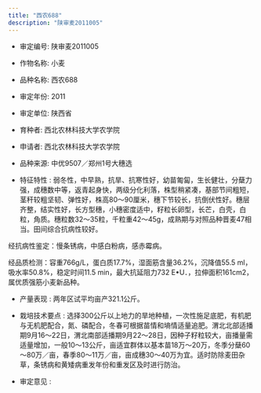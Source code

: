 ```yaml
---
title: "西农688"
description: "陕审麦2011005"
---
```

* 审定编号:  陕审麦2011005

*  作物名称:  小麦

*  品种名称:  西农688

*  审定年份:  2011

*  审定单位:  陕西省

* 育种者:  西北农林科技大学农学院

*  申请者:  西北农林科技大学农学院

*  品种来源:  中优9507／郑州1号大穗选

*  特征特性 : 
弱冬性，中早熟，抗旱、抗寒性好，幼苗匍匐，生长健壮，分蘖力强，成穗数中等，返青起身快，两级分化利落，株型稍紧凑，基部节间粗短，茎秆较粗坚韧、弹性好，株高80～90厘米，穗下节较长，抗倒伏性好。穗层齐整，结实性好，长方型穗，小穗密度适中，籽粒长卵型，长芒，白壳，白粒，角质。穗粒数32～35粒，千粒重42～45g，成熟期与对照品种晋麦47相当。田间综合抗病性较好。
经抗病性鉴定：慢条锈病，中感白粉病，感赤霉病。
经品质检测：容重766g/L，蛋白质17.7%，湿面筋含量36.2%，沉降值55.5 ml，吸水率50.8%，稳定时间11.5 min，最大抗延阻力732 E•U．，拉伸面积161cm2，属优质强筋小麦新品种。

 
*  产量表现 : 
两年区试平均亩产321.1公斤。

*  栽培技术要点 : 
选择300公斤以上地力的旱地种植，一次性施足底肥，有机肥与无机肥配合，氮、磷配合，冬春可根据苗情和墒情适量追肥。渭北北部适播期9月16～22日，渭北南部适播期9月22～28日，因种子籽粒较大，亩播量需适量增加，一般10～13公斤，亩适宜群体以基本苗18万～20万，冬季分蘖60～80万／亩，春季80～11万／亩，亩成穗30～40万为宜。适时防除麦田杂草，条锈病和黄矮病重发年份和重发区及时进行防治。

*  审定意见 : 

